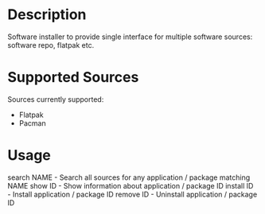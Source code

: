 # Description

Software installer to provide single interface for multiple software sources: software repo, flatpak etc.

# Supported Sources

Sources currently supported:
* Flatpak
* Pacman

# Usage

search NAME - Search all sources for any application / package matching NAME
show ID - Show information about application / package ID
install ID - Install application / package ID
remove ID - Uninstall application / package ID
